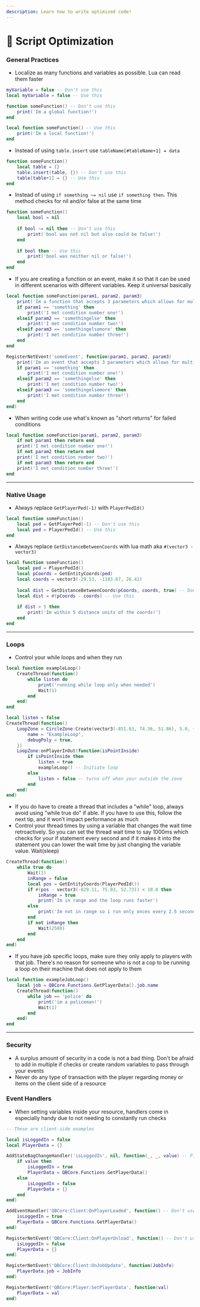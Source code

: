 ```yaml
---
description: Learn how to write optimized code!
---
```


# 🚀 Script Optimization

### General Practices

* Localize as many functions and variables as possible. Lua can read them faster

```lua
myVariable = false -- Don't use this
local myVariable = false -- Use this

function someFunction() -- Don't use this
    print('Im a global function!')
end

local function someFunction() -- Use this
    print('Im a local function!')
end
```

* Instead of using `table.insert` use `tableName[#tableName+1] = data`

```lua
function someFunction()
    local table = {}
    table.insert(table, {}) -- Don't use this
    table[table+1] = {} -- Use this
end
```

* Instead of using `if something ~= nil` use `if something then`. This method checks for nil and/or false at the same time

```lua
function someFunction()
    local bool = nil
    
    if bool ~= nil then -- Don't use this
        print('bool was not nil but also could be false!')
    end
    
    if bool then -- Use this
        print('bool was neither nil or false!')
    end
end
```

* If you are creating a function or an event, make it so that it can be used in different scenarios with different variables. Keep it universal basically

```lua
local function someFunction(param1, param2, param3)
    print('Im a function that accepts 3 parameters which allows for multiple conditions!')
    if param1 == 'something' then
        print('I met condition number one!')
    elseif param2 == 'somethingelse' then
        print('I met condition number two!')
    elseif param3 == 'somethingelsemore' then
        print('I met condition number three!')
    end
end

RegisterNetEvent('someEvent', function(param1, param2, param3)
    print('Im an event that accepts 3 parameters which allows for multiple conditions!')
    if param1 == 'something' then
        print('I met condition number one!')
    elseif param2 == 'somethingelse' then
        print('I met condition number two!')
    elseif param3 == 'somethingelsemore' then
        print('I met condition number three!')
    end
end)
```

* When writing code use what's known as "short returns" for failed conditions

```lua
local function someFunction(param1, param2, param3)
    if not param1 then return end
    print('I met condition number one!')
    if not param2 then return end
    print('I met condition number two!')
    if not param3 then return end
    print('I met condition number three!')
end
```

***

### Native Usage

* Always replace `GetPlayerPed(-1)` with `PlayerPedId()`

```lua
local function someFunction()
    local ped = GetPlayerPed(-1) -- Don't use this
    local ped = PlayerPedId() -- Use this
end
```

* Always replace `GetDistanceBetweenCoords` with lua math aka `#(vector3 - vector3)`

```lua
local function someFunction()
    local ped = PlayerPedId()
    local pCoords = GetEntityCoords(ped)
    local coords = vector3(-29.53, -1103.67, 26.42)
    
    local dist = GetDistanceBetweenCoords(pCoords, coords, true) -- Don't use this
    local dist = #(pCoords - coords) -- Use this
    
    if dist > 5 then
        print('Im within 5 distance units of the coords!')
    end
end
```

***

### Loops

* Control your while loops and when they run

```lua
local function exampleLoop()
    CreateThread(function()
        while listen do
            print('running while loop only when needed')
            Wait(1)
        end
    end)
end

local listen = false
CreateThread(function()
    LoopZone = CircleZone:Create(vector3(-851.63, 74.36, 51.86), 5.0, {
        name = "ExampleLoop",
        debugPoly = true,
    })
    LoopZone:onPlayerInOut(function(isPointInside)
        if isPointInside then
            listen = true
            exampleLoop() -- Initiate loop
        else
            listen = false -- turns off when your outside the zone
        end
    end)
end)
```

* If you do have to create a thread that includes a "while" loop, always avoid using "while true do" if able. If you have to use this, follow the next tip, and it won’t impact performance as much
* Control your thread times by using a variable that changes the wait time retroactively. So you can set the thread wait time to say 1000ms which checks for your if statement every second and if it makes it into the statement you can lower the wait time by just changing the variable value. Wait(sleep)

```lua
CreateThread(function()
    while true do
        Wait(1)
        inRange = false
        local pos = GetEntityCoords(PlayerPedId())
        if #(pos - vector3(-829.11, 75.03, 52.73)) < 10.0 then
            inRange = true
            print('Im in range and the loop runs faster')
        else
            print('Im not in range so i run only onces every 2.5 seconds')
        end
        if not inRange then
            Wait(2500)
        end
    end
end)
```

* If you have job specific loops, make sure they only apply to players with that job. There's no reason for someone who is not a cop to be running a loop on their machine that does not apply to them

```lua
local function exampleJobLoop()
    local job = QBCore.Functions.GetPlayerData().job.name
    CreateThread(function()
        while job == 'police' do
            print('im a policeman!')
            Wait(1)
        end
    end)
end
```

***

### Security

* A surplus amount of security in a code is not a bad thing. Don't be afraid to add in multiple if checks or create random variables to pass through your events
* Never do any type of transaction with the player regarding money or items on the client side of a resource

### Event Handlers

* When setting variables inside your resource, handlers come in especially handy due to not needing to constantly run checks

```lua
-- These are client-side examples

local isLoggedIn = false
local PlayerData = {}

AddStateBagChangeHandler('isLoggedIn', nil, function(_, _, value) -- FiveM native method
    if value then
        isLoggedIn = true
        PlayerData = QBCore.Functions.GetPlayerData()
    else
        isLoggedIn = false
        PlayerData = {}
    end
end)

AddEventHandler('QBCore:Client:OnPlayerLoaded', function() -- Don't use this with the native method
    isLoggedIn = true
    PlayerData = QBCore.Functions.GetPlayerData()
end)

RegisterNetEvent('QBCore:Client:OnPlayerUnload', function() -- Don't use this with the native method
    isLoggedIn = false
    PlayerData = {}
end)

RegisterNetEvent('QBCore:Client:OnJobUpdate', function(JobInfo)
    PlayerData.job = JobInfo
end)

RegisterNetEvent('QBCore:Player:SetPlayerData', function(val)
    PlayerData = val
end)
```
